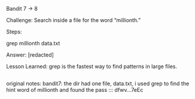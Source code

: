 Bandit 7 → 8

Challenge: Search inside a file for the word “millionth.”

Steps:

grep millionth data.txt


Answer:
[redacted]

Lesson Learned: grep is the fastest way to find patterns in large files.
##

original notes:
bandit7: the dir had one file, data.txt, i used grep to find the hint word of millionth and found the pass ::: dfwv...7eEc
